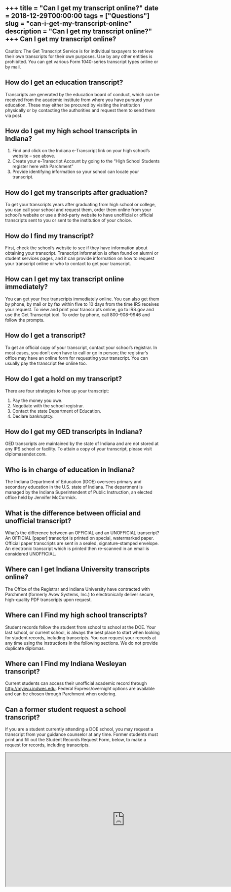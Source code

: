 +++
title = "Can I get my transcript online?"
date = 2018-12-29T00:00:00
tags = ["Questions"]
slug = "can-i-get-my-transcript-online"
description = "Can I get my transcript online?"
+++
Can I get my transcript online?
-------------------------------

Caution: The Get Transcript Service is for individual taxpayers to retrieve their own transcripts for their own purposes. Use by any other entities is prohibited. You can get various Form 1040-series transcript types online or by mail.

How do I get an education transcript?
-------------------------------------

Transcripts are generated by the education board of conduct, which can be received from the academic institute from where you have pursued your education. These may either be procured by visiting the institution physically or by contacting the authorities and request them to send them via post.

How do I get my high school transcripts in Indiana?
---------------------------------------------------

1. Find and click on the Indiana e-Transcript link on your high school’s website – see above.
2. Create your e-Transcript Account by going to the “High School Students register here with Parchment”
3. Provide identifying information so your school can locate your transcript.

How do I get my transcripts after graduation?
---------------------------------------------

To get your transcripts years after graduating from high school or college, you can call your school and request them, order them online from your school’s website or use a third-party website to have unofficial or official transcripts sent to you or sent to the institution of your choice.

How do I find my transcript?
----------------------------

First, check the school’s website to see if they have information about obtaining your transcript. Transcript information is often found on alumni or student services pages, and it can provide information on how to request your transcript online or who to contact to get your transcript.

How can I get my tax transcript online immediately?
---------------------------------------------------

You can get your free transcripts immediately online. You can also get them by phone, by mail or by fax within five to 10 days from the time IRS receives your request. To view and print your transcripts online, go to IRS.gov and use the Get Transcript tool. To order by phone, call 800-908-9946 and follow the prompts.

How do I get a transcript?
--------------------------

To get an official copy of your transcript, contact your school’s registrar. In most cases, you don’t even have to call or go in person; the registrar’s office may have an online form for requesting your transcript. You can usually pay the transcript fee online too.

How do I get a hold on my transcript?
-------------------------------------

There are four strategies to free up your transcript:

1. Pay the money you owe.
2. Negotiate with the school registrar.
3. Contact the state Department of Education.
4. Declare bankruptcy.

How do I get my GED transcripts in Indiana?
-------------------------------------------

GED transcripts are maintained by the state of Indiana and are not stored at any IPS school or facility. To attain a copy of your transcript, please visit diplomasender.com.

Who is in charge of education in Indiana?
-----------------------------------------

The Indiana Department of Education (IDOE) oversees primary and secondary education in the U.S. state of Indiana. The department is managed by the Indiana Superintendent of Public Instruction, an elected office held by Jennifer McCormick.

What is the difference between official and unofficial transcript?
------------------------------------------------------------------

What’s the difference between an OFFICIAL and an UNOFFICIAL transcript? An OFFICIAL \[paper\] transcript is printed on special, watermarked paper. Official paper transcripts are sent in a sealed, signature-stamped envelope. An electronic transcript which is printed then re-scanned in an email is considered UNOFFICIAL.

Where can I get Indiana University transcripts online?
------------------------------------------------------

The Office of the Registrar and Indiana University have contracted with Parchment (formerly Avow Systems, Inc.) to electronically deliver secure, high-quality PDF transcripts upon request.

Where can I Find my high school transcripts?
--------------------------------------------

Student records follow the student from school to school at the DOE. Your last school, or current school, is always the best place to start when looking for student records, including transcripts. You can request your records at any time using the instructions in the following sections. We do not provide duplicate diplomas.

Where can I Find my Indiana Wesleyan transcript?
------------------------------------------------

Current students can access their unofficial academic record through http://myiwu.indwes.edu. Federal Express/overnight options are available and can be chosen through Parchment when ordering.

Can a former student request a school transcript?
-------------------------------------------------

If you are a student currently attending a DOE school, you may request a transcript from your guidance counselor at any time. Former students must print and fill out the Student Records Request Form, below, to make a request for records, including transcripts.

<iframe allow="accelerometer; autoplay; clipboard-write; encrypted-media; gyroscope; picture-in-picture" allowfullscreen="" class="__youtube_prefs__  epyt-is-override  no-lazyload" data-no-lazy="1" data-origheight="433" data-origwidth="770" data-skipgform_ajax_framebjll="" height="433" id="_ytid_40386" loading="lazy" src="https://www.youtube.com/embed/K1qJnaSqKFY?enablejsapi=1&autoplay=0&cc_load_policy=0&cc_lang_pref=&iv_load_policy=1&loop=0&modestbranding=0&rel=1&fs=1&playsinline=0&autohide=2&theme=dark&color=red&controls=1&" title="YouTube player" width="770"></iframe>